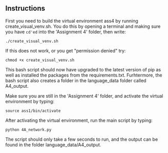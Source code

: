 ## Instructions

First you need to build the virtual environment ass4 by running create_visual_venv.sh. You do this by opening a terminal and making sure you have ```cd'ed``` into the 'Assignment 4' folder, then write:
```
./create_visual_venv.sh
```

If this does not work, or you get "permission denied" try:
```
chmod +x create_visual_venv.sh
```
This bash script should now have upgraded to the latest version of pip as well as installed the packages from the requirements.txt. Furhtermore, the bash script also creates a folder in the language_data folder called A4_output.

Make sure you are still in the 'Assignment 4' folder, and activate the virtual environment by typing:
```
source ass1/bin/activate
```

After activating the virtual environment, run the main script by typing:
```
python 4A_network.py
```
The script should only take a few seconds to run, and the output can be found in the folder language_data/A4_output.
